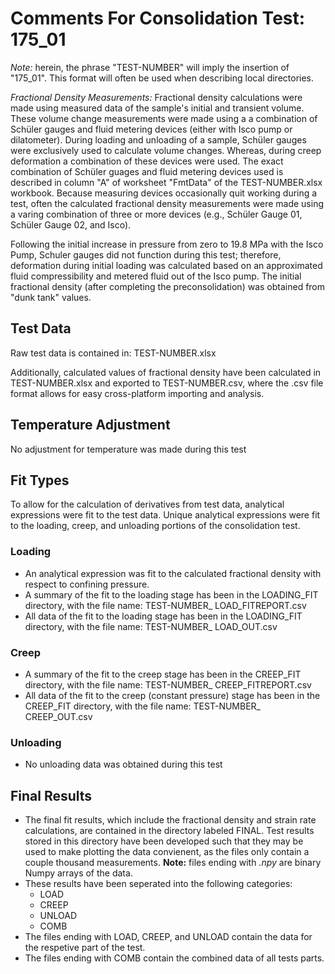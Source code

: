 # Comments For Consolidation Test: 175_01
_Note:_ herein, the phrase "TEST-NUMBER" will imply the insertion of "175_01".  This format will
often be used when describing local directories.

_Fractional Density Measurements:_ Fractional density calculations were made using measured data of
the sample's initial and transient volume.  These volume change measurements were made using a
a combination of Schüler gauges and fluid metering devices (either with Isco pump or dilatometer).
During loading and unloading of a sample, Schüler gauges were exclusively used to calculate volume
changes.  Whereas, during creep deformation a combination of these devices were used.  The exact
combination of Schüler guages and fluid metering devices used is described in column "A" of
worksheet "FmtData" of the TEST-NUMBER.xlsx workbook.  Because measuring devices occasionally quit
working during a test, often the calculated fractional density measurements were made using a
varing combination of three or more devices (e.g., Schüler Gauge 01, Schüler Gauge 02, and Isco).

Following the initial increase in pressure from zero to 19.8 MPa with the Isco Pump,
Schuler gauges did not function during this test; therefore, deformation during initial loading was
calculated based on an approximated fluid compressibility and metered fluid out of the Isco pump.
The initial fractional density (after completing the preconsolidation) was obtained from
"dunk tank" values.

## Test Data
Raw test data is contained in: TEST-NUMBER.xlsx

Additionally, calculated values of fractional density have been calculated in TEST-NUMBER.xlsx and
exported to TEST-NUMBER.csv, where the .csv file format allows for easy cross-platform importing
and analysis.

## Temperature Adjustment
No adjustment for temperature was made during this test

## Fit Types
To allow for the calculation of derivatives from test data, analytical expressions were fit to the
test data.  Unique analytical expressions were fit to the loading, creep, and unloading portions of
the consolidation test.

### Loading
- An analytical expression was fit to the calculated fractional density with respect to confining
pressure.
- A summary of the fit to the loading stage has been in the LOADING_FIT directory, with the file
name: TEST-NUMBER_ LOAD_FITREPORT.csv
- All data of the fit to the loading stage has been in the LOADING_FIT directory, with the file
name: TEST-NUMBER_ LOAD_OUT.csv

### Creep
- A summary of the fit to the creep stage has been in the CREEP_FIT directory, with the file
name: TEST-NUMBER_ CREEP_FITREPORT.csv
- All data of the fit to the creep (constant pressure) stage has been in the CREEP_FIT directory,
with the file name: TEST-NUMBER_ CREEP_OUT.csv

### Unloading
- No unloading data was obtained during this test

## Final Results
- The final fit results, which include the fractional density and strain rate calculations, are
contained in the directory labeled FINAL.  Test results stored in this directory have been developed
such that they may be used to make plotting the data convienent, as the files only contain a couple
thousand measurements.  __Note:__ files ending with _.npy_ are binary Numpy arrays of the data.
- These results have been seperated into the following categories:
    + LOAD
    + CREEP
    + UNLOAD
    + COMB
- The files ending with LOAD, CREEP, and UNLOAD contain the data for the respetive part of the test.
- The files ending with COMB contain the combined data of all tests parts.

